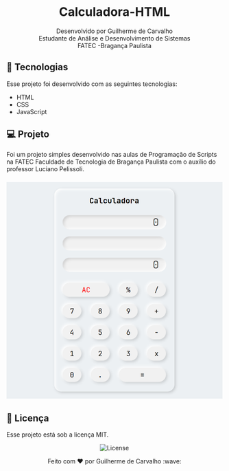 <h1 align="center"> Calculadora-HTML </h1>

<p align="center">
Desenvolvido por Guilherme de Carvalho<br>Estudante de Análise e Desenvolvimento de Sistemas<br> FATEC -Bragança Paulista <br/>


## 🚀 Tecnologias

Esse projeto foi desenvolvido com as seguintes tecnologias:

- HTML
- CSS
- JavaScript

## 💻 Projeto

Foi um projeto simples desenvolvido nas aulas de Programação de Scripts na FATEC Faculdade de Tecnologia de Bragança Paulista com o auxílio do professor Luciano Pelissoli.
###
<img src="css/Captura de tela 2023-09-24 104953.png" alt="Projeto">

## :memo: Licença

Esse projeto está sob a licença MIT.
<p align="center">
  <img alt="License" src="https://img.shields.io/static/v1?label=license&message=MIT&color=49AA26&labelColor=000000">
</p>

<p align="center">
Feito com ♥ por Guilherme de Carvalho :wave: 
</p>

